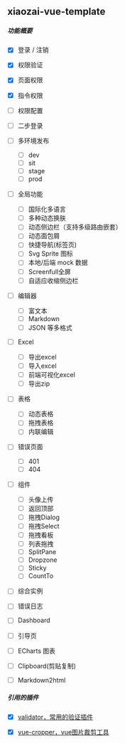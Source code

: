 ## xiaozai-vue-template

##### 功能概要

- [x]  登录 / 注销

- [x]  权限验证
  - [x] 页面权限
  - [x] 指令权限
  - [ ] 权限配置
  - [ ] 二步登录

- [ ] 多环境发布
  - [ ] dev
  - [ ] sit
  - [ ] stage
  - [ ] prod

- [ ] 全局功能
  - [ ] 国际化多语言
  - [ ] 多种动态换肤
  - [ ] 动态侧边栏（支持多级路由嵌套）
  - [ ] 动态面包屑
  - [ ] 快捷导航(标签页)
  - [ ] Svg Sprite 图标
  - [ ] 本地/后端 mock 数据
  - [ ] Screenfull全屏
  - [ ] 自适应收缩侧边栏

- [ ] 编辑器
  - [ ] 富文本
  - [ ] Markdown
  - [ ] JSON 等多格式

- [ ] Excel
  - [ ] 导出excel
  - [ ] 导入excel
  - [ ] 前端可视化excel
  - [ ] 导出zip

- [ ] 表格
  - [ ] 动态表格
  - [ ] 拖拽表格
  - [ ] 内联编辑

- [ ] 错误页面
  - [ ] 401
  - [ ] 404

- [ ] 组件
  - [ ] 头像上传
  - [ ] 返回顶部
  - [ ] 拖拽Dialog
  - [ ] 拖拽Select
  - [ ] 拖拽看板
  - [ ] 列表拖拽
  - [ ] SplitPane
  - [ ] Dropzone
  - [ ] Sticky
  - [ ] CountTo

- [ ] 综合实例
- [ ] 错误日志
- [ ] Dashboard
- [ ] 引导页
- [ ] ECharts 图表
- [ ] Clipboard(剪贴复制)
- [ ] Markdown2html

##### 引用的插件

- [x] [validator，常用的验证插件](https://github.com/validatorjs/validator.js)

- [x] [vue-cropper，vue图片裁剪工具](https://github.com/xyxiao001/vue-cropper)
